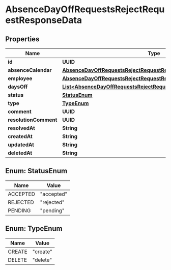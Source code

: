 

# AbsenceDayOffRequestsRejectRequestResponseData


## Properties

| Name | Type | Description | Notes |
|------------ | ------------- | ------------- | -------------|
|**id** | **UUID** |  |  [optional] |
|**absenceCalendar** | [**AbsenceDayOffRequestsRejectRequestResponseDataAbsenceCalendar**](AbsenceDayOffRequestsRejectRequestResponseDataAbsenceCalendar.md) |  |  [optional] |
|**employee** | [**AbsenceDayOffRequestsRejectRequestResponseDataEmployee**](AbsenceDayOffRequestsRejectRequestResponseDataEmployee.md) |  |  [optional] |
|**daysOff** | [**List&lt;AbsenceDayOffRequestsRejectRequestResponseDataDaysOffInner&gt;**](AbsenceDayOffRequestsRejectRequestResponseDataDaysOffInner.md) |  |  [optional] |
|**status** | [**StatusEnum**](#StatusEnum) |  |  [optional] |
|**type** | [**TypeEnum**](#TypeEnum) |  |  [optional] |
|**comment** | **UUID** |  |  [optional] |
|**resolutionComment** | **UUID** |  |  [optional] |
|**resolvedAt** | **String** |  |  [optional] |
|**createdAt** | **String** |  |  [optional] |
|**updatedAt** | **String** |  |  [optional] |
|**deletedAt** | **String** |  |  [optional] |



## Enum: StatusEnum

| Name | Value |
|---- | -----|
| ACCEPTED | &quot;accepted&quot; |
| REJECTED | &quot;rejected&quot; |
| PENDING | &quot;pending&quot; |



## Enum: TypeEnum

| Name | Value |
|---- | -----|
| CREATE | &quot;create&quot; |
| DELETE | &quot;delete&quot; |



